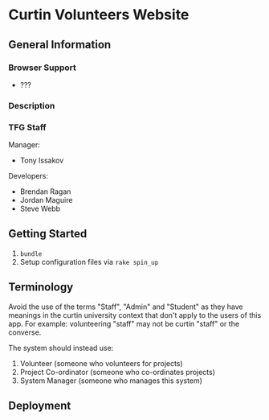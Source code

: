 # Curtin Volunteers Website

## General Information

### Browser Support

* ???

### Description

### TFG Staff

Manager:

* Tony Issakov

Developers:

* Brendan Ragan
* Jordan Maguire
* Steve Webb

## Getting Started

  1. ``bundle``
  2. Setup configuration files via ``rake spin_up``

## Terminology

Avoid the use of the terms "Staff", "Admin" and "Student" as they have meanings in the curtin university context that don't apply to the users of this app. For example: volunteering "staff" may not be curtin "staff" or the converse.

The system should instead use:

  1. Volunteer (someone who volunteers for projects)
  2. Project Co-ordinator (someone who co-ordinates projects)
  3. System Manager (someone who manages this system)

## Deployment